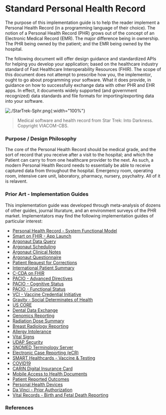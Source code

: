 # Standard Personal Health Record  

The purpose of this implementation guide is to help the reader implement a Personal Health Record (in a programming language of their choice).  The notion of a Personal Health Record (PHR) grows out of the concept of an Electronic Medical Record (EMR).  The major difference being in ownership.  The PHR being owned by the patient; and the EMR being owned by the hospital.

The following document will offer design guidance and standardized APIs for helping you develop your application; based on the healthcare industry standard of Fast Healthcare Interoperability Resources (FHIR).  The scope of this document does not attempt to prescribe how you, the implementor, ought to go about programming your software.  What it does provide, in guidance on how to successfully exchange data with other PHR and EHR apps.  In effect, it documents widely supported (and government recognized) data standards and file formats for importing/exporting data into your software.

![./StarTrek-Sphr.png](./StarTrek-Sphr.png){:width="100%"}
> Medical software and health record from Star Trek: Into Darkness.  Copyright VIACOM-CBS.


### Purpose / Design Philosophy

The core of the Personal Health Record should be medical grade, and the sort of record that you receive after a visit to the hospital; and which the Patient can carry to from one healthcare provider to the next.  As such, a modern Personal Health Record needs to essentially be able to receive captured data from throughout the hospital.  Emergency room, operating room, intensive care unit, laboratory, pharmacy, nursery, psychaitry.  All of it is relavent.  

### Prior Art - Implementation Guides   

This implementation guide was developed through meta-analysis of dozens of other guides, journal liturature, and an environment surveys of the PHR market.  Implementators may find the following implementation guides of particular interest:  

- [Personal Health Record - System Functional Model](https://www.hl7.org/implement/standards/product_brief.cfm?product_id=88)  
- [Smart on FHIR - App Launch](https://hl7.org/fhir/smart-app-launch/)      
- [Argonaut Data Query](http://www.fhir.org/guides/argonaut/r2/)      
- [Argonaut Scheduling](http://fhir.org/guides/argonaut/scheduling/)  
- [Argonaut Clinical Notes](http://fhir.org/guides/argonaut/clinicalnotes/) 
- [Argonaut Questionnaire](http://fhir.org/guides/argonaut/questionnaire/)  
- [Patient Request for Corrections](https://build.fhir.org/ig/HL7/fhir-patient-correction/)   
- [International Patient Summary](http://hl7.org/fhir/uv/ips/)  
- [C-CDA on FHIR](http://hl7.org/fhir/us/ccda/)  
- [PACIO - Advanced Directives](https://build.fhir.org/ig/HL7/fhir-pacio-adi/)  
- [PACIO - Cognitive Status](https://build.fhir.org/ig/HL7/fhir-pacio-cognitive-status/)        
- [PACIO - Functional Status](https://build.fhir.org/ig/HL7/fhir-pacio-functional-status/)
- [VCI - Vaccine Credential Initiative](https://build.fhir.org/ig/HL7/fhir-shc-vaccination-ig/)    
- [Gravity - Social Determinates of Health](https://build.fhir.org/ig/HL7/fhir-sdoh-clinicalcare/)       
- [US CORE](https://www.hl7.org/fhir/us/core/)    
- [Dental Data Exchange](https://build.fhir.org/ig/HL7/dental-data-exchange/)  
- [Genomics Reporting](https://build.fhir.org/ig/HL7/genomics-reporting/artifacts.html)  
- [Radiation Dose Summary](https://build.fhir.org/ig/HL7/fhir-radiation-dose-summary-ig/)  
- [Breast Radiology Reporting](https://build.fhir.org/ig/HL7/fhir-breast-radiology-ig/)  
- [Allergy Intolerance](https://build.fhir.org/ig/hl7ch/ch-allergyintolerance/document.html)  
- [Vital Signs](https://build.fhir.org/ig/HL7/cimi-vital-signs/)  
- [UDAP Security](https://build.fhir.org/ig/HL7/fhir-udap-security-ig/)  
- [SNOMED Terminology Server](https://build.fhir.org/ig/IHTSDO/snomed-ig/)  
- [Electronic Case Reporting (eCR)](https://build.fhir.org/ig/HL7/case-reporting/the_specification.html)  
- [SMART Healthcards - Vaccine & Testing](https://build.fhir.org/ig/HL7/fhir-shc-vaccination-ig/index.html)  
- [COVID19](https://build.fhir.org/ig/aih-uth/mycovid/artifacts.html)  
- [CARIN Digital Insurance Card](https://build.fhir.org/ig/HL7/carin-digital-insurance-card/)  
- [Mobile Access to Health Documents](https://profiles.ihe.net/ITI/MHD/)  
- [Patient Reported Outcomes](http://hl7.org/fhir/us/patient-reported-outcomes/2019May/index.html)  
- [Personal Health Devices](http://hl7.org/fhir/uv/phd/2019May/)    
- [Da Vinci - Prior Authorization](http://hl7.org/fhir/us/davinci-pas/)  
- [Vital Records -  Birth and Fetal Death Reporting](http://hl7.org/fhir/us/bfdr/artifacts.html)  


### References  



